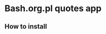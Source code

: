 # Bash.org.pl quotes app

## How to install
[](https://upload.wikimedia.org/wikipedia/commons/5/56/Tiger.50.jpg](https://cloud.githubusercontent.com/assets/5692567/10923351/6b688a92-8278-11e5-9973-8ffbf3c5cc52.png)https://cloud.githubusercontent.com/assets/5692567/10923351/6b688a92-8278-11e5-9973-8ffbf3c5cc52.png](https://play.google.com/store/apps/details?id=com.kamiwa.bash)https://play.google.com/store/apps/details?id=com.kamiwa.bash)

